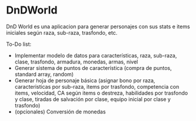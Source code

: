 # DnDWorld
DnD World es una aplicacion para generar personajes con sus stats e items iniciales según raza, sub-raza, trasfondo, etc. 

To-Do list: 
- Implementar modelo de datos para características, raza, sub-raza, clase, trasfondo, armadura, monedas, armas, nivel
- Generar sistema de puntos de característica (compra de puntos, standard array, random)
- Generar hoja de personaje básica (asignar bono por raza, caracteristicas por sub-raza, items por trasfondo, competencia con items, velocidad, CA según items o destreza, habilidades por trasfondo y clase, tiradas de salvación por clase, equipo inicial por clase y trasfondo)
- (opcionales) Conversión de monedas
